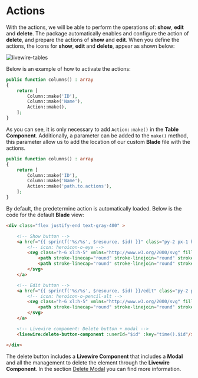 # Actions

With the actions, we will be able to perform the operations of: **show**, **edit** and **delete**. The package automatically enables and configure the action of **delete**, and prepare the actions of **show** and **edit**. When you define the actions, the icons for **show**, **edit** and **delete**, appear as shown below:

![livewire-tables](../../../_media/actions.jpg ':class=thumbnail-full')

Below is an example of how to activate the actions:

```php
public function columns() : array
{
    return [
        Column::make('ID'),
        Column::make('Name'),
        Action::make(),
    ];
}
```

As you can see, it is only necessary to add `Action::make()` in the **Table Component**. Additionally, a parameter can be added to the `make()` method, this parameter allow us to add the location of our custom **Blade** file with the actions.

```php
public function columns() : array
{
    return [
        Column::make('ID'),
        Column::make('Name'),
        Action::make('path.to.actions'),
    ];
}
```

By default, the predetermine action is automatically loaded. 
Below is the code for the default **Blade** view:

```html 
<div class="flex justify-end text-gray-400" >

    <!-- Show button -->
    <a href="{{ sprintf('%s/%s', $resource, $id) }}" class="py-2 px-1 hover:text-green-600">
        <!-- icon: heroicon-o-eye -->
        <svg class="h-6 xl:h-5" xmlns="http://www.w3.org/2000/svg" fill="none" viewBox="0 0 24 24" stroke="currentColor">
            <path stroke-linecap="round" stroke-linejoin="round" stroke-width="2" d="M15 12a3 3 0 11-6 0 3 3 0 016 0z"></path>
            <path stroke-linecap="round" stroke-linejoin="round" stroke-width="2" d="M2.458 12C3.732 7.943 7.523 5 12 5c4.478 0 8.268 2.943 9.542 7-1.274 4.057-5.064 7-9.542 7-4.477 0-8.268-2.943-9.542-7z"></path>
        </svg>
    </a>

    <!-- Edit button -->
    <a href="{{ sprintf('%s/%s', $resource, $id) }}/edit" class="py-2 px-1 hover:text-blue-600">
        <!-- icon: heroicon-o-pencil-alt -->
        <svg class="h-6 xl:h-5" xmlns="http://www.w3.org/2000/svg" fill="none" viewBox="0 0 24 24" stroke="currentColor">
            <path stroke-linecap="round" stroke-linejoin="round" stroke-width="2" d="M11 5H6a2 2 0 00-2 2v11a2 2 0 002 2h11a2 2 0 002-2v-5m-1.414-9.414a2 2 0 112.828 2.828L11.828 15H9v-2.828l8.586-8.586z"></path>
        </svg>
    </a>

    <!-- Livewire component: Delete button + modal -->
    <livewire:delete-button-component :userId="$id" :key="time().$id"/>

</div>
```

The delete button includes a **Livewire Component** that includes a **Modal** and all the management to delete the element through the **Livewire Component**. In the section [Delete Modal](en/advanced/delete-modal.md) you can find more information.


